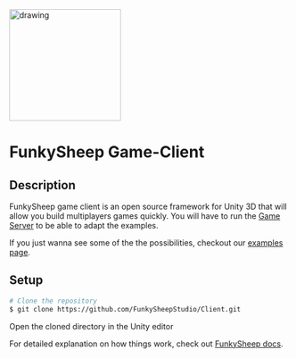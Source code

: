 <img src="https://www.funkysheep.net/img/Logo-Head-Mini.png" alt="drawing" width="200"/>

# FunkySheep Game-Client

## Description

FunkySheep game client is an open source framework for Unity 3D that will allow you build multiplayers games quickly.
You will have to run the [Game Server](https://github.com/FunkySheepStudio/Server) to be able to adapt the examples.

If you just wanna see some of the the possibilities, checkout our [examples page](https://www.funkysheep.net/framework/examples).

## Setup

```bash
# Clone the repository
$ git clone https://github.com/FunkySheepStudio/Client.git
```
Open the cloned directory in the Unity editor

For detailed explanation on how things work, check out [FunkySheep docs](https://www.funkysheep.net).
